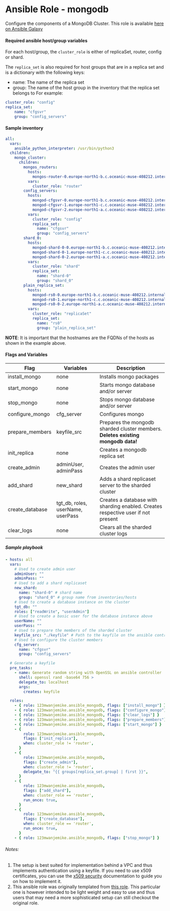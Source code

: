 # Ansible Role - mongodb

Configure the components of a MongoDB Cluster. This role is available [here on Ansible Galaxy](https://galaxy.ansible.com/123mwanjemike/ansible_mongodb)

#### Required ansible host/group variables

For each host/group, the `cluster_role` is either of replicaSet, router, config or shard.

The `replica_set` is also required for host groups that are in a replica set and is a dictionary with the following keys:
- name: The name of the replica set
- group: The name of the host group in the inventory that the replica set belongs to
For example:
```yaml
cluster_role: "config"
replica_set:
    name: "cfgsvr"
    group: "config_servers"
```

#### Sample inventory
```yaml
all:
  vars:
    ansible_python_interpreter: /usr/bin/python3
  children:            
    mongo_cluster:
      children:
        mongos_routers:
          hosts:
            mongos-router-0.europe-north1-b.c.oceanic-muse-408212.internal:
          vars:
            cluster_role: "router"
        config_servers:
          hosts:
            mongod-cfgsvr-0.europe-north1-b.c.oceanic-muse-408212.internal:
            mongod-cfgsvr-1.europe-north1-c.c.oceanic-muse-408212.internal:
            mongod-cfgsvr-2.europe-north1-a.c.oceanic-muse-408212.internal:
          vars:
            cluster_role: "config"
            replica_set:
              name: "cfgsvr"
              group: "config_servers"
        shard_0:
          hosts:
            mongod-shard-0-0.europe-north1-b.c.oceanic-muse-408212.internal:
            mongod-shard-0-1.europe-north1-c.c.oceanic-muse-408212.internal:
            mongod-shard-0-2.europe-north1-a.c.oceanic-muse-408212.internal:
          vars:
            cluster_role: "shard"
            replica_set:
              name: "shard-0"
              group: "shard_0"
        plain_replica_set:
          hosts:
            mongod-rs0-0.europe-north1-b.c.oceanic-muse-408212.internal:
            mongod-rs0-1.europe-north1-c.c.oceanic-muse-408212.internal:
            mongod-rs0-0-2.europe-north1-a.c.oceanic-muse-408212.internal:
          vars:
            cluster_role: "replicaSet"
            replica_set:
              name: "rs0"
              group: "plain_replica_set"
```

**NOTE**: It is important that the hostnames are the FQDNs of the hosts as shown in the example above.

#### Flags and Variables
| Flag            | Variables                         | Description                                                                      |
| --------------- | --------------------------------- |--------------------------------------------------------------------------------- |
| install_mongo   | none                              | Installs mongo packages                                                          |
| start_mongo     | none                              | Starts mongo database and/or server                                              |
| stop_mongo      | none                              | Stops mongo database and/or server                                               |
| configure_mongo | cfg_server                        | Configures mongo                                                                 |
| prepare_members | keyfile_src                       | Prepares the mongodb sharded cluster members. **Deletes existing mongodb data!** |
| init_replica    | none                              | Creates a mongodb replica set                                                    |
| create_admin    | adminUser, adminPass              | Creates the admin user                                                           |
| add_shard       | new_shard                         | Adds a shard replicaset server to the sharded cluster                            |
| create_database | tgt_db, roles, userName, userPass | Creates a database with sharding enabled. Creates respective user if not present |
| clear_logs      | none                              | Clears all the sharded cluster logs                                              |


##### Sample playbook
```yaml
- hosts: all
  vars:
    # Used to create admin user
    adminUser: ""
    adminPass: ""
    # Used to add a shard replicaset
    new_shard:
      name: "shard-0" # shard name
      group: "shard_0" # group name from inventories/hosts
    # Used to create a database instance on the cluster
    tgt_db: ""
    roles: ["readWrite", "userAdmin"]
    # Used to create a basic user for the database instance above
    userName: ""
    userPass: ""
    # Used to prepare the members of the sharded cluster
    keyfile_src: "./keyfile" # Path to the keyfile on the ansible controller
    # Used to configure the cluster members
    cfg_server:
      name: "cfgsvr"
      group: "config_servers"

  # Generate a keyfile
  pre_tasks:
    - name: Generate random string with OpenSSL on ansible controller
      shell: openssl rand -base64 756 > 
      delegate_to: localhost
      args:
        creates: keyfile

  roles:
    - { role: 123mwanjemike.ansible_mongodb, flags: ["install_mongo"] }
    - { role: 123mwanjemike.ansible_mongodb, flags: ["configure_mongo"] }
    - { role: 123mwanjemike.ansible_mongodb, flags: ["clear_logs"] }
    - { role: 123mwanjemike.ansible_mongodb, flags: ["prepare_members"] }
    - { role: 123mwanjemike.ansible_mongodb, flags: ["start_mongo"] }
    - {
        role: 123mwanjemike.ansible_mongodb,
        flags: ["init_replica"],
        when: cluster_role != 'router',
      }
    - {
        role: 123mwanjemike.ansible_mongodb,
        flags: ["create_admin"],
        when: cluster_role != 'router',
        delegate_to: "{{ groups[replica_set.group] | first }}",
      }
    - {
        role: 123mwanjemike.ansible_mongodb,
        flags: ["add_shard"],
        when: cluster_role == 'router',
        run_once: true,
      }
    - {
        role: 123mwanjemike.ansible_mongodb,
        flags: ["create_database"],
        when: cluster_role == 'router',
        run_once: true,
      }
    - { role: 123mwanjemike.ansible_mongodb, flags: ["stop_mongo"] }
```

###### Notes:
1. The setup is best suited for implementation behind a VPC and thus implements authentication using a keyfile. If you need to use x509 certificates, you can use the [x509 security](https://www.mongodb.com/docs/manual/core/security-x.509/) documentation to guide you on how to implement it.
2. This ansible role was originally templated from [this role](https://galaxy.ansible.com/ui/standalone/roles/isaackehle/ansible_mongodb/). This particular one is however intended to be light weight and easy to use and thus users that may need a more sophisticated setup can still checkout the original role.